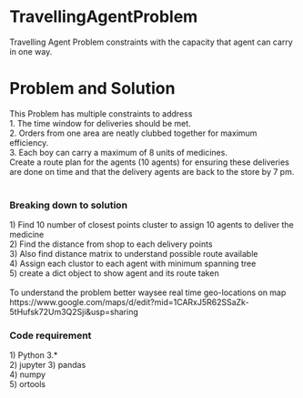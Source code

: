 # TravellingAgentProblem
Travelling Agent Problem constraints with the capacity that agent can carry in one way. 

<h1>Problem and Solution</h1>
This Problem has multiple constraints to address<br>
1. The time window for deliveries should be met.<br>
2. Orders from one area are neatly clubbed together for maximum efficiency.<br>
3. Each boy can carry a maximum of 8 units of medicines.<br>
Create a route plan for the agents (10 agents) for ensuring these deliveries are done on time and that the delivery agents are back to the store by 7 pm.
<br>
<br>
<h3> Breaking down to solution</h3>
1) Find 10 number of closest points cluster to assign 10 agents to deliver the medicine<br>
2) Find the distance from shop to each delivery points<br>
3) Also find distance matrix to understand possible route available<br>
4) Assign each clustor to each agent with minimum spanning tree<br>
5) create a dict object to show agent and its route taken<br>
<br>
To understand the problem better waysee real time geo-locations on map <br>
https://www.google.com/maps/d/edit?mid=1CARxJ5R62SSaZk-5tHufsk72Um3Q2Sji&usp=sharing

<h3>Code requirement</h3>
1) Python 3.*<br>
2) jupyter
3) pandas<br>
4) numpy<br>
5) ortools
